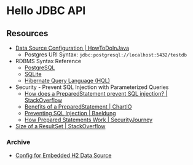 # Hello JDBC API

## Resources

- [Data Source Configuration | HowToDoInJava](https://howtodoinjava.com/spring-boot2/datasource-configuration/)
    - Postgres URI Syntax: `jdbc:postgresql://localhost:5432/testdb`
- RDBMS Syntax Reference
    - [PostgreSQL](https://www.postgresql.org/docs/current/)
    - [SQLite](https://www.sqlite.org/lang.html)
    - [Hibernate Query Language (HQL)](https://docs.jboss.org/hibernate/orm/current/userguide/html_single/Hibernate_User_Guide.html#query-language)
- Security - Prevent SQL Injection with Parameterized Queries
    - [How does a PreparedStatement prevent SQL injection? | StackOverflow](https://stackoverflow.com/questions/1582161/how-does-a-preparedstatement-avoid-or-prevent-sql-injection)
    - [Benefits of a PreparedStatement | ChartIO](https://chartio.com/resources/tutorials/understanding-the-difference-between-a-jdbc-statement-and-prepared-statement/)
    - [Preventing SQL Injection | Baeldung](https://www.baeldung.com/sql-injection)
    - [How Prepared Statements Work | SecurityJourney](https://www.securityjourney.com/post/how-to-prevent-sql-injection-vulnerabilities-how-prepared-statements-work)
- [Size of a ResultSet | StackOverflow](https://stackoverflow.com/questions/192078/how-do-i-get-the-size-of-a-java-sql-resultset)


### Archive
- [Config for Embedded H2 Data Source](https://stackoverflow.com/questions/2012292/spring-configuration-for-embedded-h2-database-for-tests)